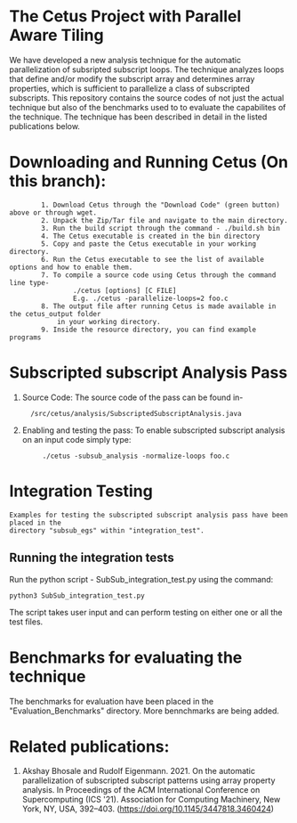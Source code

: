 # The Cetus Project with Parallel Aware Tiling

We have developed a new analysis technique for the automatic parallelization of subsripted
subscript loops. The technique analyzes loops that define and/or modify the subscript array
and determines array properties, which is sufficient to parallelize a class of subscripted
subscripts. This repository contains the source codes of not just the actual technique but 
also of the benchmarks used to to evaluate the capabilites of the technique. The
technique has been described in detail in the listed publications below.

# Downloading and Running Cetus (On this branch):
```
        1. Download Cetus through the "Download Code" (green button) above or through wget.
        2. Unpack the Zip/Tar file and navigate to the main directory.
        3. Run the build script through the command - ./build.sh bin
        4. The Cetus executable is created in the bin directory
        5. Copy and paste the Cetus executable in your working directory.
        6. Run the Cetus executable to see the list of available options and how to enable them.
        7. To compile a source code using Cetus through the command line type-
                ./cetus [options] [C FILE]
                E.g. ./cetus -parallelize-loops=2 foo.c
        8. The output file after running Cetus is made available in the cetus_output folder
            in your working directory.
        9. Inside the resource directory, you can find example programs
```

       
# Subscripted subscript Analysis Pass
1. Source Code:
    The source code of the pass can be found in-
    ```
      /src/cetus/analysis/SubscriptedSubscriptAnalysis.java
    ```
2. Enabling and testing the pass:
    To enable subscripted subscript analysis on an input code simply type:
    ```
         ./cetus -subsub_analysis -normalize-loops foo.c
     ```

# Integration Testing
    Examples for testing the subscripted subscript analysis pass have been placed in the
    directory "subsub_egs" within "integration_test".

## Running the integration tests
   Run the python script - SubSub_integration_test.py using the command:
   ```
   python3 SubSub_integration_test.py
   ```
   The script takes user input and can perform testing on either one or all the test files.

# Benchmarks for evaluating the technique
  The benchmarks for evaluation have been placed in the "Evaluation_Benchmarks" directory.
  More bennchmarks are being added.

# Related publications:
1. Akshay Bhosale and Rudolf Eigenmann. 2021. On the automatic parallelization of subscripted 
   subscript patterns using array property analysis. In Proceedings of the ACM International 
   Conference on Supercomputing (ICS '21). Association for Computing Machinery, New York, NY, 
   USA, 392–403. (https://doi.org/10.1145/3447818.3460424)


    
  
            
